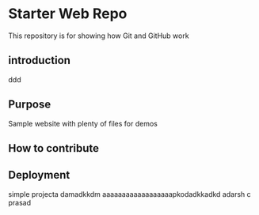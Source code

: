 # Starter Web Repo

This repository is for showing how Git and GitHub work

## introduction
ddd

## Purpose

Sample website with plenty of files for demos

## How to contribute

## Deployment
simple projecta damadkkdm aaaaaaaaaaaaaaaaaapkodadkkadkd
adarsh c prasad

